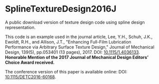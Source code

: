 # SplineTextureDesign2016J

A public download version of texture design code using spline design representation.

This code is an example used in the journal article, Lee, Y.H., Schuh, J.K., Ewoldt, R.H., and Allison, J.T., "Enhancing Full-Film Lubrication Performance via Arbitrary Surface Texture Design," Journal of Mechanical Design, 139(5), pp.053401 (13 pages), 2017. DOI: [10.1115/1.4036133](http://dx.doi.org/10.1115/1.4036133).
**Honorable Mention of the 2017 Journal of Mechanical Design Editors’ Choice Award received.**

The conference version of this paper is available online: DOI: [10.1115/DETC2016-60168](http://dx.doi.org/10.1115/DETC2016-60168).
